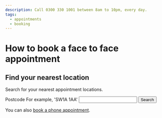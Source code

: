 ```yaml
---
description: Call 0300 330 1001 between 8am to 10pm, every day.
tags:
  - appointments
  - booking
---
```


# How to book a face to face appointment

## Find your nearest location

Search for your nearest appointment locations.

<form action="/locations" method="get">
  <label class="form-label-bold" for="postcode">Postcode</label>
  <span class="form-hint">
    For example, 'SW1A 1AA'
  </span>
  <input type="text" class="form-control" id="postcode" name="postcode" value="">
  <input type="submit" class="button" id="btn-search" value="Search">
</form>

<div class="application-notice info-notice">
  <p>You can also <a href="/book-phone">book a phone appointment</a>.</p>
</div>
